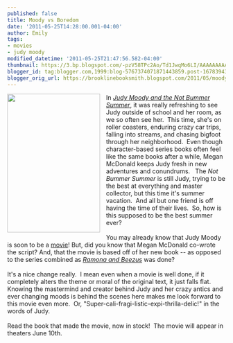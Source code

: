 ```yaml
---
published: false
title: Moody vs Boredom
date: '2011-05-25T14:28:00.001-04:00'
author: Emily
tags:
- movies
- judy moody
modified_datetime: '2011-05-25T21:47:56.582-04:00'
thumbnail: https://3.bp.blogspot.com/-pzV58TPc2Ao/Td1JwqMo6LI/AAAAAAAAAP0/CdESCjGgKdI/s72-c/images.jpg
blogger_id: tag:blogger.com,1999:blog-5767374071871443859.post-1678394388273049620
blogger_orig_url: https://brooklinebooksmith.blogspot.com/2011/05/moody-vs-boredom.html
---
```


<div class="separator" style="clear: both; text-align: left;"><a href="https://3.bp.blogspot.com/-pzV58TPc2Ao/Td1JwqMo6LI/AAAAAAAAAP0/CdESCjGgKdI/s1600/images.jpg" imageanchor="1" style="clear: left; cssfloat: left; float: left; margin-bottom: 1em; margin-right: 1em;"><img border="0" height="320" src="https://3.bp.blogspot.com/-pzV58TPc2Ao/Td1JwqMo6LI/AAAAAAAAAP0/CdESCjGgKdI/s320/images.jpg" t8="true" width="214" /></a>In <i><a href="https://www.brooklinebooksmith-shop.com/book/9780763653514">Judy Moody and the Not Bummer Summer</a></i>, it&nbsp;was really refreshing to see Judy outside of school and her room, as we so often see her.&nbsp; This time, she's on roller coasters, enduring crazy car trips, falling into streams,&nbsp;and chasing bigfoot through her neighborhood.&nbsp; Even though character-based series books often feel like the same books after a while, Megan McDonald keeps Judy fresh in new adventures and conundrums.&nbsp;&nbsp; The <i>Not Bummer Summer</i> is still Judy, trying to be the best at everything and master collector, but this time it's summer vacation.&nbsp; And all but one friend is off having the time of their lives.&nbsp; So, how is this supposed to be the best summer ever?</div><br />You may already know that Judy Moody is soon to be a <a href="https://judymoodymovie.com/">movie</a>! But, did you know that Megan McDonald co-wrote the script? And, that the movie is based off of her new book -- as opposed to the series combined as <i><a href="https://brooklinebooksmith.blogspot.com/2010/07/100-ramona-quimby.html">Ramona and Beezus</a></i> was done?<br /><br />It's a nice change really.&nbsp; I mean even when a movie is well done, if it completely alters the theme or moral of the original text, it just falls flat.&nbsp; Knowing the mastermind and creator behind Judy and her crazy antics and ever changing moods is behind the scenes here&nbsp;makes me look forward to this movie even more.&nbsp; Or, "Super-cali-fragi-listic-expi-thrilla-delic!" in the words of Judy.<br /><br />Read the book that made the movie, now in stock!&nbsp; The movie will&nbsp;appear in theaters&nbsp;June 10th.<br /><br /><div class="separator" style="clear: both; text-align: center;"><object class="BLOGGER-youtube-video" classid="clsid:D27CDB6E-AE6D-11cf-96B8-444553540000" codebase="https://download.macromedia.com/pub/shockwave/cabs/flash/swflash.cab#version=6,0,40,0" data-thumbnail-src="https://3.gvt0.com/vi/UukpvGLVWVs/0.jpg" height="266" width="320"><param name="movie" value="https://www.youtube.com/v/UukpvGLVWVs&fs=1&source=uds" /><param name="bgcolor" value="#FFFFFF" /><embed width="320" height="266" src="https://www.youtube.com/v/UukpvGLVWVs&fs=1&source=uds" type="application/x-shockwave-flash"></embed></object></div>
